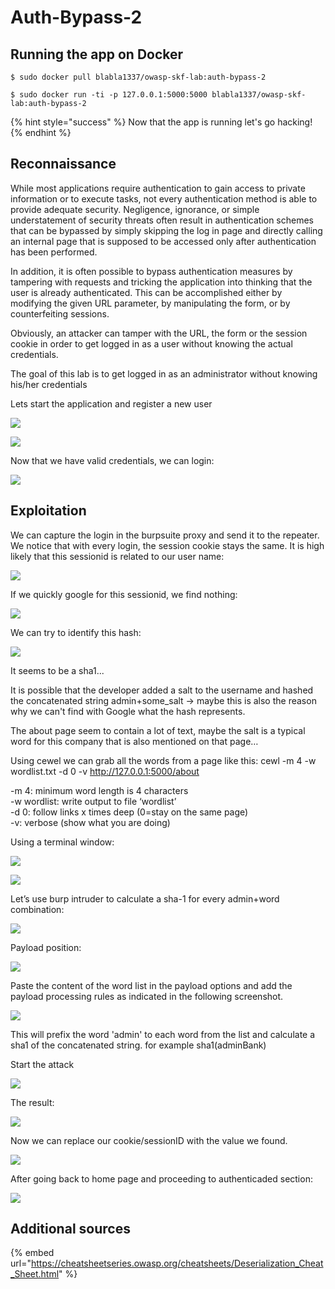 # Auth-Bypass-2

## Running the app on Docker

```
$ sudo docker pull blabla1337/owasp-skf-lab:auth-bypass-2
```

```
$ sudo docker run -ti -p 127.0.0.1:5000:5000 blabla1337/owasp-skf-lab:auth-bypass-2
```

{% hint style="success" %}
Now that the app is running let's go hacking!
{% endhint %}

## Reconnaissance

While most applications require authentication to gain access to private information or to execute tasks, not every authentication method is able to provide adequate security. Negligence, ignorance, or simple understatement of security threats often result in authentication schemes that can be bypassed by simply skipping the log in page and directly calling an internal page that is supposed to be accessed only after authentication has been performed.

In addition, it is often possible to bypass authentication measures by tampering with requests and tricking the application into thinking that the user is already authenticated. This can be accomplished either by modifying the given URL parameter, by manipulating the form, or by counterfeiting sessions.

Obviously, an attacker can tamper with the URL, the form or the session cookie in order to get logged in as a user without knowing the actual credentials.

The goal of this lab is to get logged in as an administrator without knowing his/her credentials

Lets start the application and register a new user

![](https://raw.githubusercontent.com/blabla1337/skf-labs/master/.gitbook/assets/python/Auth-Bypass-2/1.png)

![](https://raw.githubusercontent.com/blabla1337/skf-labs/master/.gitbook/assets/python/Auth-Bypass-2/2.png)

Now that we have valid credentials, we can login:

![](https://raw.githubusercontent.com/blabla1337/skf-labs/master/.gitbook/assets/python/Auth-Bypass-2/3.png)

## Exploitation

We can capture the login in the burpsuite proxy and send it to the repeater. We notice that with every login, the session cookie stays the same. It is high likely that this sessionid is related to our user name:

![](https://raw.githubusercontent.com/blabla1337/skf-labs/master/.gitbook/assets/python/Auth-Bypass-2/4.png)

If we quickly google for this sessionid, we find nothing:

![](https://raw.githubusercontent.com/blabla1337/skf-labs/master/.gitbook/assets/python/Auth-Bypass-2/5.png)

We can try to identify this hash:

![](https://raw.githubusercontent.com/blabla1337/skf-labs/master/.gitbook/assets/python/Auth-Bypass-2/6.png)

It seems to be a sha1...

It is possible that the developer added a salt to the username and hashed the concatenated string admin+some_salt -> maybe this is also the reason why we can't find with Google what the hash represents.

The about page seem to contain a lot of text, maybe the salt is a typical word for this company that is also mentioned on that page…

Using cewel we can grab all the words from a page like this: cewl -m 4 -w wordlist.txt -d 0 -v http://127.0.0.1:5000/about

\-m 4: minimum word length is 4 characters\
&#x20;\-w wordlist: write output to file ‘wordlist’\
&#x20;\-d 0: follow links x times deep (0=stay on the same page)\
&#x20;\-v: verbose (show what you are doing)

Using a terminal window:

![](https://raw.githubusercontent.com/blabla1337/skf-labs/master/.gitbook/assets/python/Auth-Bypass-2/7.png)

![](https://raw.githubusercontent.com/blabla1337/skf-labs/master/.gitbook/assets/python/Auth-Bypass-2/8.png)

Let’s use burp intruder to calculate a sha-1 for every admin+word combination:

![](https://raw.githubusercontent.com/blabla1337/skf-labs/master/.gitbook/assets/python/Auth-Bypass-2/9.png)

Payload position:

![](https://raw.githubusercontent.com/blabla1337/skf-labs/master/.gitbook/assets/python/Auth-Bypass-2/10.png)

Paste the content of the word list in the payload options and add the payload processing rules as indicated in the following screenshot.

![](https://raw.githubusercontent.com/blabla1337/skf-labs/master/.gitbook/assets/python/Auth-Bypass-2/11.png)

This will prefix the word 'admin' to each word from the list and calculate a sha1 of the concatenated string. for example sha1(adminBank)

Start the attack

![](https://raw.githubusercontent.com/blabla1337/skf-labs/master/.gitbook/assets/python/Auth-Bypass-2/12.png)

The result:

![](https://raw.githubusercontent.com/blabla1337/skf-labs/master/.gitbook/assets/python/Auth-Bypass-2/13.png)

Now we can replace our cookie/sessionID with the value we found.

![](https://raw.githubusercontent.com/blabla1337/skf-labs/master/.gitbook/assets/python/Auth-Bypass-2/14.png)

After going back to home page and proceeding to authenticaded section:

![](https://raw.githubusercontent.com/blabla1337/skf-labs/master/.gitbook/assets/python/Auth-Bypass-2/15.png)

## Additional sources

{% embed url="https://cheatsheetseries.owasp.org/cheatsheets/Deserialization_Cheat_Sheet.html" %}
